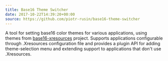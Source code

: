 ```yaml
---
title: Base16 Theme Switcher
date: 2017-10-22T14:39:20+00:00
source: https://github.com/piotr-rusin/base16-theme-switcher
---
```


A tool for setting base16 color themes for various applications, using themes from [base16-xresources][11] project. Supports applications configurable through .Xresources configuration file and provides a plugin API for adding theme-selection menu and extending support to applications that don't use .Xresources.

[11]: https://github.com/chriskempson/base16-xresources
